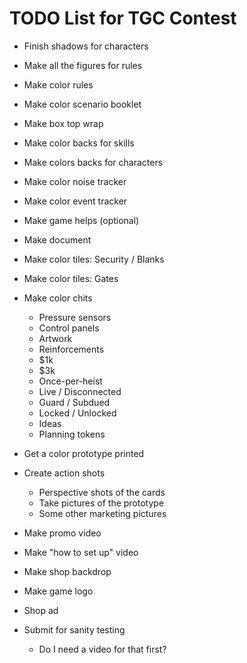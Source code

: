 # TODO List for TGC Contest

* Finish shadows for characters
* Make all the figures for rules
* Make color rules
* Make color scenario booklet
* Make box top wrap
* Make color backs for skills
* Make colors backs for characters
* Make color noise tracker
* Make color event tracker
* Make game helps (optional)
* Make document
* Make color tiles: Security / Blanks
* Make color tiles: Gates
* Make color chits
  * Pressure sensors
  * Control panels
  * Artwork
  * Reinforcements
  * $1k
  * $3k
  * Once-per-heist
  * Live / Disconnected
  * Guard / Subdued
  * Locked / Unlocked
  * Ideas
  * Planning tokens

* Get a color prototype printed
* Create action shots
  * Perspective shots of the cards
  * Take pictures of the prototype
  * Some other marketing pictures
* Make promo video
* Make "how to set up" video
* Make shop backdrop
* Make game logo
* Shop ad
* Submit for sanity testing
  - Do I need a video for that first?
